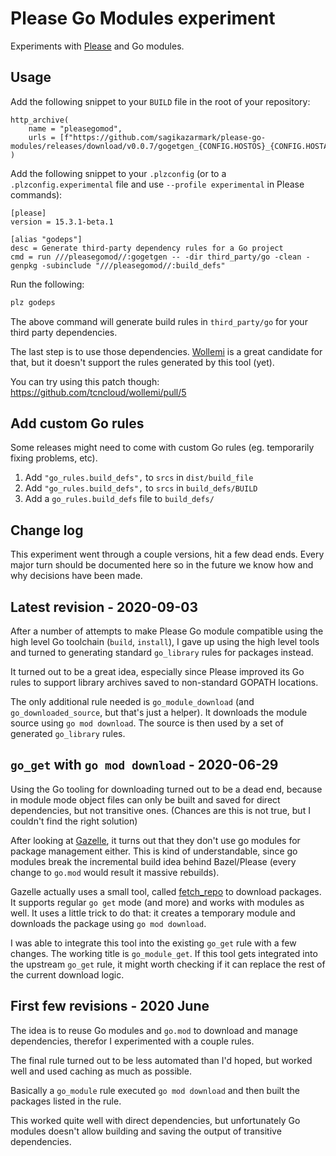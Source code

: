 # Please Go Modules experiment

Experiments with [Please](https://please.build) and Go modules.


## Usage

Add the following snippet to your `BUILD` file in the root of your repository:

```starlark
http_archive(
    name = "pleasegomod",
    urls = [f"https://github.com/sagikazarmark/please-go-modules/releases/download/v0.0.7/gogetgen_{CONFIG.HOSTOS}_{CONFIG.HOSTARCH}.tar.gz"],
)
```

Add the following snippet to your `.plzconfig` (or to a `.plzconfig.experimental` file and use `--profile experimental` in Please commands):

```
[please]
version = 15.3.1-beta.1

[alias "godeps"]
desc = Generate third-party dependency rules for a Go project
cmd = run ///pleasegomod//:gogetgen -- -dir third_party/go -clean -genpkg -subinclude "///pleasegomod//:build_defs"
```

Run the following:

```bash
plz godeps
```

The above command will generate build rules in `third_party/go` for your third party dependencies.

The last step is to use those dependencies.
[Wollemi](https://github.com/tcncloud/wollemi) is a great candidate for that, but it doesn't support the rules generated by this tool (yet).

You can try using this patch though: https://github.com/tcncloud/wollemi/pull/5


## Add custom Go rules

Some releases might need to come with custom Go rules (eg. temporarily fixing problems, etc).

1. Add `"go_rules.build_defs",` to `srcs` in `dist/build_file`
1. Add `"go_rules.build_defs",` to `srcs` in `build_defs/BUILD`
2. Add a `go_rules.build_defs` file to `build_defs/`


## Change log

This experiment went through a couple versions, hit a few dead ends.
Every major turn should be documented here so in the future we know how and why decisions have been made.


## Latest revision - 2020-09-03

After a number of attempts to make Please Go module compatible using the high level Go toolchain (`build`, `install`),
I gave up using the high level tools and turned to generating standard `go_library` rules for packages instead.

It turned out to be a great idea, especially since Please improved its Go rules to support library archives saved to non-standard GOPATH locations.

The only additional rule needed is `go_module_download` (and `go_downloaded_source`, but that's just a helper).
It downloads the module source using `go mod download`. The source is then used by a set of generated `go_library` rules.


## `go_get` with `go mod download` - 2020-06-29

Using the Go tooling for downloading turned out to be a dead end,
because in module mode object files can only be built and saved for direct dependencies, but not transitive ones.
(Chances are this is not true, but I couldn't find the right solution)

After looking at [Gazelle](https://github.com/bazelbuild/bazel-gazelle), it turns out that they don't use go modules for package management either.
This is kind of understandable, since go modules break the incremental build idea behind Bazel/Please (every change to `go.mod` would result it massive rebuilds).

Gazelle actually uses a small tool, called [fetch_repo](https://github.com/bazelbuild/bazel-gazelle/tree/5c00b77/cmd/fetch_repo) to download packages.
It supports regular `go get` mode (and more) and works with modules as well. It uses a little trick to do that: it creates a temporary module and downloads the package using `go mod download`.

I was able to integrate this tool into the existing `go_get` rule with a few changes. The working title is `go_module_get`.
If this tool gets integrated into the upstream `go_get` rule, it might worth checking if it can replace the rest of the current download logic.


## First few revisions - 2020 June

The idea is to reuse Go modules and `go.mod` to download and manage dependencies,
therefor I experimented with a couple rules.

The final rule turned out to be less automated than I'd hoped,
but worked well and used caching as much as possible.

Basically a `go_module` rule executed `go mod download` and then built the packages listed in the rule.

This worked quite well with direct dependencies, but unfortunately Go modules doesn't allow building and saving the output of transitive dependencies.
